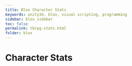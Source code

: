 ```yaml
---
title: Blox Character Stats
keywords: unity3d, blox, visual scripting, programming
sidebar: blox_sidebar
toc: false
permalink: tbrpg-stats.html
folder: blox
---
```


Character Stats
===============
